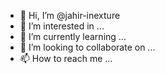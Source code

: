 - 👋 Hi, I’m @jahir-inexture
- 👀 I’m interested in ...
- 🌱 I’m currently learning ...
- 💞️ I’m looking to collaborate on ...
- 📫 How to reach me ...

<!---
jahir-inexture/jahir-inexture is a ✨ special ✨ repository because its `README.md` (this file) appears on your GitHub profile.
You can click the Preview link to take a look at your changes.
--->

